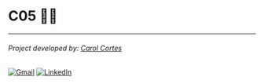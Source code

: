 # C05 👩‍💻

---

###### Project developed by: [Carol Cortes](https://github.com/carolcortes)

<a href="mailto:caroline.ocortes@gmail.com" target="_blank"><img src="https://img.shields.io/badge/Gmail-D14836?logo=gmail&logoColor=white" alt="Gmail"></a>
<a href="https://linkedin.com/in/carolinecortess" target="_blank"><img src="https://img.shields.io/badge/LinkedIn-%230077B5.svg?logo=linkedin&logoColor=white" alt="LinkedIn"></a>
